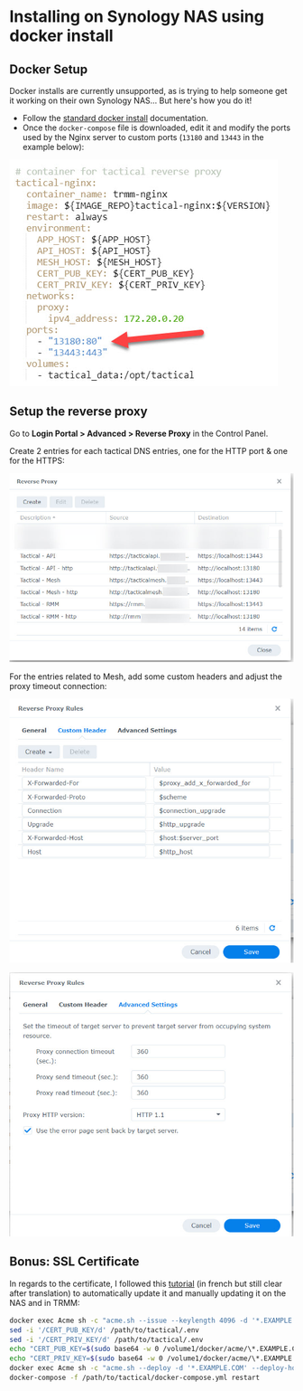 # Installing on Synology NAS using docker install

## Docker Setup

Docker installs are currently unsupported, as is trying to help someone get it working on their own Synology NAS... But here's how you do it!

- Follow the [standard docker install](./install_docker.md) documentation.
- Once the `docker-compose` file is downloaded, edit it and modify the ports used by the Nginx server to custom ports (`13180` and `13443` in the example below):

![syno ports](images/synology_docker_ports.jpg)

## Setup the reverse proxy

Go to **Login Portal > Advanced > Reverse Proxy** in the Control Panel.

Create 2 entries for each tactical DNS entries, one for the HTTP port & one for the HTTPS:

![syno reverse](images/synology_docker_reverse.jpg)

For the entries related to Mesh, add some custom headers and adjust the proxy timeout connection:

![syno reverse detail](images/synology_docker_reverse_details1.jpg)

![syno reverse detail](images/synology_docker_reverse_details2.jpg)

## Bonus: SSL Certificate

In regards to the certificate, I followed this [tutorial](https://www.nas-forum.com/forum/topic/68046-tuto-certificat-lets-encrypt-avec-acmesh-api-ovh-en-docker-dsm67-update-180621) (in french but still clear after translation) to automatically update it and manually updating it on the NAS and in TRMM:

```bash
docker exec Acme sh -c "acme.sh --issue --keylength 4096 -d '*.EXAMPLE.COM' --dns dns_provider"
sed -i '/CERT_PUB_KEY/d' /path/to/tactical/.env
sed -i '/CERT_PRIV_KEY/d' /path/to/tactical/.env
echo "CERT_PUB_KEY=$(sudo base64 -w 0 /volume1/docker/acme/\*.EXAMPLE.COM/fullchain.cer)" >> /path/to/tactical/.env
echo "CERT_PRIV_KEY=$(sudo base64 -w 0 /volume1/docker/acme/\*.EXAMPLE.COM/*.whitesnew.com.key)" >> /path/to/tactical/.env
docker exec Acme sh -c "acme.sh --deploy -d '*.EXAMPLE.COM' --deploy-hook synology_provider"
docker-compose -f /path/to/tactical/docker-compose.yml restart
```
